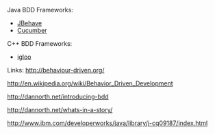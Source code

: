 Java BDD Frameworks:
 * [JBehave](http://jbehave.org)
 * [Cucumber](https://cucumber.io)

C++ BDD Frameworks:
 * [igloo](http://igloo-testing.org)

Links:
http://behaviour-driven.org/

http://en.wikipedia.org/wiki/Behavior_Driven_Development

http://dannorth.net/introducing-bdd

http://dannorth.net/whats-in-a-story/

http://www.ibm.com/developerworks/java/library/j-cq09187/index.html
